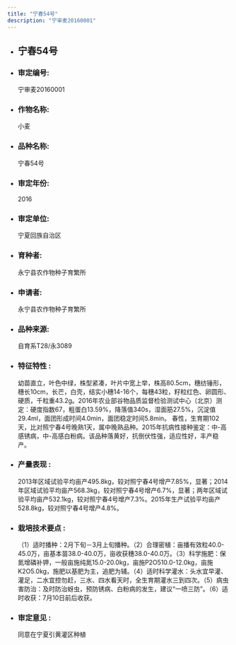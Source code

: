 ```yaml
---
title: "宁春54号"
description: "宁审麦20160001"
---
```

* ## 宁春54号
* ###  审定编号:  
   宁审麦20160001

*  ### 作物名称:  
   小麦

*   ###  品种名称: 
    宁春54号

*   ### 审定年份: 
    2016

*   ### 审定单位:  
    宁夏回族自治区

*   ### 育种者:  
    永宁县农作物种子育繁所

*   ### 申请者:  
    永宁县农作物种子育繁所

*   ### 品种来源:  
    自育系T28/永3089

*   ### 特征特性 : 
    幼苗直立，叶色中绿，株型紧凑，叶片中宽上举，株高80.5cm，穗纺锤形，穗长10cm，长芒，白壳，结实小穗14-16个，每穗43粒，籽粒红色、卵圆形、硬质，千粒重43.2g。2016年农业部谷物品质监督检验测试中心（北京）测定：硬度指数67，粗蛋白13.59%，降落值340s，湿面筋27.5%，沉淀值29.4ml，面团形成时间4.0min，面团稳定时间5.8min。
春性，生育期102天，比对照宁春4号晚熟1天，属中晚熟品种。2015年抗病性接种鉴定：中-高感锈病，中-高感白粉病。该品种落黄好，抗倒伏性强，适应性好，丰产稳产。

*   ### 产量表现 : 
    2013年区域试验平均亩产495.8kg，较对照宁春4号增产7.85%，显著；2014年区域试验平均亩产568.3kg，较对照宁春4号增产6.7%，显著；两年区域试验平均亩产532.1kg，较对照宁春4号增产7.3%。2015年生产试验平均亩产528.8kg，较对照宁春4号增产4.8%。

*   ### 栽培技术要点 : 
    （1）适时播种：2月下旬－3月上旬播种。（2）合理密植：亩播有效粒40.0-45.0万，亩基本苗38.0-40.0万，亩收获穗38.0-40.0万。（3）科学施肥：保氮增磷补钾，一般亩施纯氮15.0-20.0kg，亩施P2O510.0-12.0kg，亩施K2O5.0kg，施肥以基肥为主，追肥为辅。（4）适时科学灌水：头水宜早灌、灌足，二水宜控勿赶，三水、四水看天时，全生育期灌水三到四次。（5）病虫害防治：及时防治蚜虫，预防锈病、白粉病的发生，建议“一喷三防”。（6）适时收获：7月10日前后收获。

*   ### 审定意见 : 
    同意在宁夏引黄灌区种植
